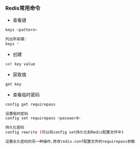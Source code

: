 ### Redis常用命令
- 查看键
```bash
keys <pattern>

列出所有键:
keys *
```
- 创建
```bash
set key value
```
- 获取值
```bash
get key
```
- 查看临时密码
```bash
config get requirepass

设置临时密码
config set requirepass <password>

持久化密码
config rewrite (可以将config set持久化到Redis配置文件中)

设置永久密码的另一种操作,修改redis.conf配置文件的requirepass参数
```